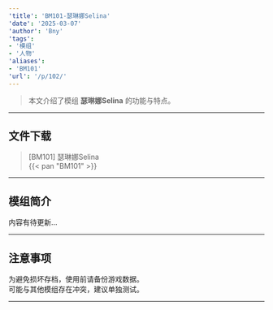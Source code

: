 ```yaml
---
'title': 'BM101-瑟琳娜Selina'
'date': '2025-03-07'
'author': 'Bny'
'tags':
- '模组'
- '人物'
'aliases':
- 'BM101'
'url': '/p/102/'
---
```


> 本文介绍了模组 **瑟琳娜Selina** 的功能与特点。

---

## 文件下载

> [BM101] 瑟琳娜Selina  
{{< pan "BM101" >}}  

---

## 模组简介

>  
内容有待更新...  

---

## 注意事项

>  
为避免损坏存档，使用前请备份游戏数据。  
可能与其他模组存在冲突，建议单独测试。  

---

